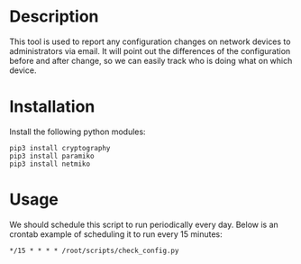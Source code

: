 # Description
This tool is used to report any configuration changes on network devices to administrators via email. It will point out the differences of the configuration before and after change, so we can easily track who is doing what on which device.

# Installation
Install the following python modules:
```
pip3 install cryptography
pip3 install paramiko
pip3 install netmiko
```

# Usage
We should schedule this script to run periodically every day. Below is an crontab example of scheduling it to run every 15 minutes:
```
*/15 * * * * /root/scripts/check_config.py
```
